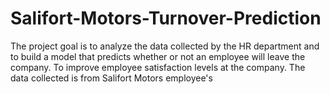 # Salifort-Motors-Turnover-Prediction
The project goal is to analyze the data collected by the HR department and to build a model that predicts whether or not an employee will leave the company.
To improve employee satisfaction levels at the company. The data collected is from Salifort Motors employee's

